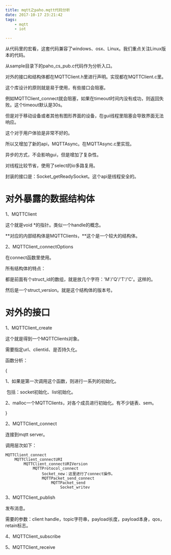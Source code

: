 ```yaml
---
title: mqtt之paho.mqtt代码分析
date: 2017-10-17 23:21:42
tags:
	- mqtt
	- iot

---
```




从代码里的宏看，这套代码兼容了windows、osx、Linux。我们重点关注Linux版本的代码。

从sample目录下的paho_cs_pub.c代码作为分析入口。

对外的接口和结构体都在MQTTClient.h里进行声明。实现都在MQTTClient.c里。



这个库设计的原则就是易于使用，有些接口会阻塞。

例如MQTTClient_connect就会阻塞，如果在timeout时间内没有成功，则返回失败。这个timeout默认是30s。

但是对于移动设备或者其他有图形界面的设备，在gui线程里阻塞会导致界面无法响应。

这个对于用户体验是非常不好的。

所以又增加了新的api，MQTTAsync。在MQTTAsync.c里实现。

异步的方式，不会影响gui，但是增加了复杂性。

对线程比较节省，使用了select的io多路复用。

封装的接口是：Socket_getReadySocket。这个api是线程安全的。



# 对外暴露的数据结构体

1、MQTTClient

这个就是void *的指针。类似一个handle的概念。

**对应的内部结构体是MQTTClients，**这个是一个较大的结构体。

2、MQTTClient_connectOptions

在connect函数里使用。

所有结构体的特点：

都是前面有个struct_id的数组，就是放几个字符：'M'/'Q'/'T'/'C'。这样的。

然后是一个struct_version。就是这个结构体的版本号。



# 对外的接口

1、MQTTClient_create

这个就是得到一个MQTTClients对象。

需要指定url、clientid、是否持久化。

函数分析：

{

1、如果是第一次调用这个函数，则进行一系列的初始化。

​       包括：socket初始化、list初始化。

2、malloc一个MQTTClients，对各个成员进行初始化。有不少链表、sem。

}

2、MQTTClient_connect

连接到mqtt server。

调用层次如下：

```
MQTTClient_connect
	MQTTClient_connectURI
		MQTTClient_connectURIVersion
			MQTTProtocol_connect
				Socket_new：这里进行了connect操作。
				MQTTPacket_send_connect
					MQTTPacket_send
						Socket_writev
```



3、MQTTClient_publish

发布消息。

需要的参数：client handle，topic字符串，payload长度，payload本身，qos，retain标志。

4、MQTTClient_subscribe



5、MQTTClient_receive



